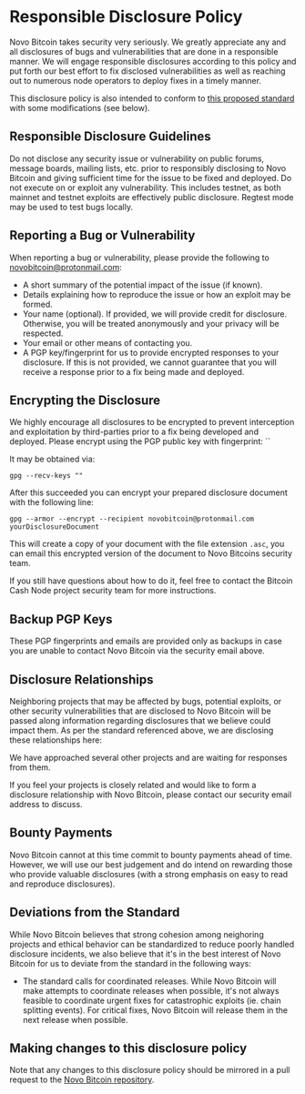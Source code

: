 # Responsible Disclosure Policy

Novo Bitcoin takes security very seriously.  We greatly appreciate any and
all disclosures of bugs and vulnerabilities that are done in a responsible
manner.  We will engage responsible disclosures according to this policy and put
forth our best effort to fix disclosed vulnerabilities as well as reaching out
to numerous node operators to deploy fixes in a timely manner.

This disclosure policy is also intended to conform to [this proposed standard](https://github.com/RD-Crypto-Spec/Responsible-Disclosure/blob/184391fcbc1bbf3c158c527a841e611ac9ae8388/README.md)
with some modifications (see below).

## Responsible Disclosure Guidelines

Do not disclose any security issue or vulnerability on public forums, message
boards, mailing lists, etc. prior to responsibly disclosing to Novo Bitcoin
and giving sufficient time for the issue to be fixed and deployed.
Do not execute on or exploit any vulnerability.  This includes testnet, as both
mainnet and testnet exploits are effectively public disclosure.  Regtest mode
may be used to test bugs locally.

## Reporting a Bug or Vulnerability

When reporting a bug or vulnerability, please provide the following to
novobitcoin@protonmail.com:

* A short summary of the potential impact of the issue (if known).
* Details explaining how to reproduce the issue or how an exploit may be formed.
* Your name (optional).  If provided, we will provide credit for disclosure.
  Otherwise, you will be treated anonymously and your privacy will be respected.
* Your email or other means of contacting you.
* A PGP key/fingerprint for us to provide encrypted responses to your disclosure.
  If this is not provided, we cannot guarantee that you will receive a response
  prior to a fix being made and deployed.

## Encrypting the Disclosure

We highly encourage all disclosures to be encrypted to prevent interception and
exploitation by third-parties prior to a fix being developed and deployed.
Please encrypt using the PGP public key with fingerprint:
``

It may be obtained via:

```
gpg --recv-keys ""
```

After this succeeded you can encrypt your prepared disclosure document with the
following line:

```
gpg --armor --encrypt --recipient novobitcoin@protonmail.com yourDisclosureDocument
```

This will create a copy of your document with the file extension `.asc`, you can
email this encrypted version of the document to Novo Bitcoins security team.

If you still have questions about how to do it, feel free to contact the Bitcoin
Cash Node project security team for more instructions.

## Backup PGP Keys

These PGP fingerprints and emails are provided only as backups in case you are
unable to contact Novo Bitcoin via the security email above.

## Disclosure Relationships

Neighboring projects that may be affected by bugs, potential exploits, or other
security vulnerabilities that are disclosed to Novo Bitcoin will be passed
along information regarding disclosures that we believe could impact them. As
per the standard referenced above, we are disclosing these relationships here:

We have approached several other projects and are waiting for responses from them.

If you feel your projects is closely related and would like to form a disclosure
relationship with Novo Bitcoin, please contact our security email address
to discuss.

## Bounty Payments

Novo Bitcoin cannot at this time commit to bounty payments ahead of time.
However, we will use our best judgement and do intend on rewarding those who
provide valuable disclosures (with a strong emphasis on easy to read and
reproduce disclosures).

## Deviations from the Standard

While Novo Bitcoin believes that strong cohesion among neighoring projects
and ethical behavior can be standardized to reduce poorly handled disclosure
incidents, we also believe that it's in the best interest of Novo Bitcoin for us
to deviate from the standard in the following ways:

* The standard calls for coordinated releases. While Novo Bitcoin will make
  attempts to coordinate releases when possible, it's not always feasible to
  coordinate urgent fixes for catastrophic exploits (ie. chain splitting events).
  For critical fixes, Novo Bitcoin will release them in the next release
  when possible.

## Making changes to this disclosure policy

Note that any changes to this disclosure policy should be mirrored in a pull
request to the [Novo Bitcoin repository](https://github.com/novobitcoin/novobitcoin).
